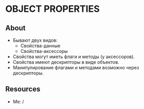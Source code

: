 # OBJECT PROPERTIES

## About
- Бывают двух видов:
  - Свойства-данные
  - Свойства-аксессоры
- Свойства могут иметь флаги и методы (у аксессоров).
- Свойства имеют дескрипторы в виде объектов.
- Манипулирование флагами и методами возможно через дескрипторы.

## Resources
- Me: /